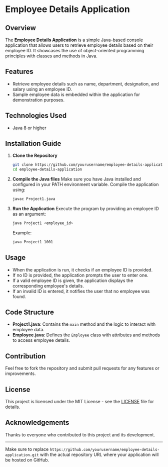 
# Employee Details Application

## Overview
The **Employee Details Application** is a simple Java-based console application that allows users to retrieve employee details based on their employee ID. It showcases the use of object-oriented programming principles with classes and methods in Java.

## Features
- Retrieve employee details such as name, department, designation, and salary using an employee ID.
- Sample employee data is embedded within the application for demonstration purposes.

## Technologies Used
- Java 8 or higher

## Installation Guide
1. **Clone the Repository**
   ```bash
   git clone https://github.com/yourusername/employee-details-application.git
   cd employee-details-application
   ```

2. **Compile the Java files**
   Make sure you have Java installed and configured in your PATH environment variable. Compile the application using:
   ```bash
   javac Project1.java
   ```

3. **Run the Application**
   Execute the program by providing an employee ID as an argument:
   ```bash
   java Project1 <employee_id>
   ```
   Example:
   ```bash
   java Project1 1001
   ```

## Usage
- When the application is run, it checks if an employee ID is provided.
- If no ID is provided, the application prompts the user to enter one.
- If a valid employee ID is given, the application displays the corresponding employee's details.
- If an invalid ID is entered, it notifies the user that no employee was found.

## Code Structure
- **Project1.java**: Contains the `main` method and the logic to interact with employee data.
- **Employee.java**: Defines the `Employee` class with attributes and methods to access employee details.

## Contribution
Feel free to fork the repository and submit pull requests for any features or improvements.

## License
This project is licensed under the MIT License - see the [LICENSE](LICENSE) file for details.

## Acknowledgements
Thanks to everyone who contributed to this project and its development.

---

Make sure to replace `https://github.com/yourusername/employee-details-application.git` with the actual repository URL where your application will be hosted on GitHub.
